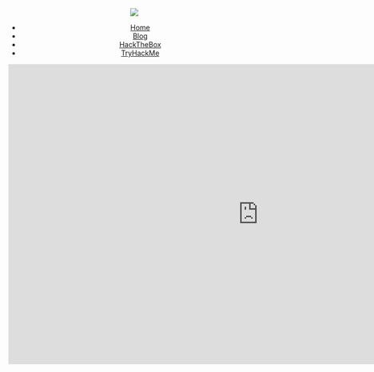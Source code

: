 <link rel="stylesheet" type="text/css" media="all" href="/css/style.css" />

<div align="center">
<img src="https://user-images.githubusercontent.com/98056797/152557406-f9501b1a-0213-4546-ae82-c55c299d3142.png">
<ul>
  <li><a href="/">Home</a></li>
  <li><a href="https://blog.letshack.co.uk">Blog</a></li>
  <li><a href="/htb/">HackTheBox</a></li>
  <li><a href="/thm/">TryHackMe</a></li>
</ul> 
</div>

<iframe id="widget-iframe" src="https://cyware.com/news/widget.php?domain=letshack.co.uk&type=professional&height=600&width=1000&logoScheme=light&font=Arial&titleColor=%23FFFFFF&bylineColor=%23FFFFFF&textColor=%23FFFFFF&backgroundColor=%23151515&bannerColor=%23151515&refreshInterval=60&maxChars=50&displayImages=true&generate=" frameborder="0" style="width:1000px; height:600px" ></iframe> 

